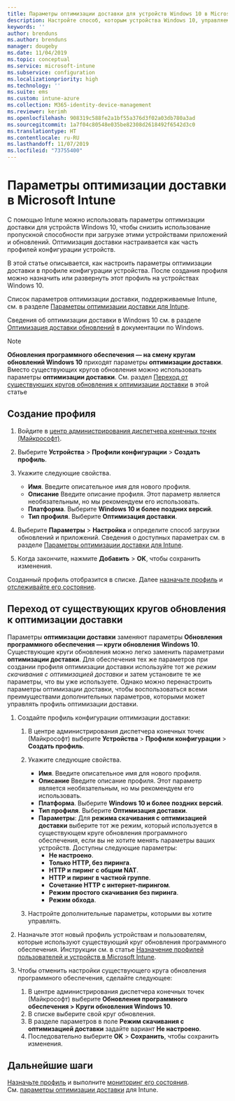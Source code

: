 ```yaml
---
title: Параметры оптимизации доставки для устройств Windows 10 в Microsoft Intune — Azure | Документация Майкрософт
description: Настройте способ, которым устройства Windows 10, управляемые через Intune, используют оптимизацию доставки. Узнайте, как в Intune создать профиль конфигурации устройства, чтобы устанавливать обновления из Интернета, и как заменить существующие круги обновления профилем оптимизации доставки.
keywords: ''
author: brenduns
ms.author: brenduns
manager: dougeby
ms.date: 11/04/2019
ms.topic: conceptual
ms.service: microsoft-intune
ms.subservice: configuration
ms.localizationpriority: high
ms.technology: ''
ms.suite: ems
ms.custom: intune-azure
ms.collection: M365-identity-device-management
ms.reviewer: kerimh
ms.openlocfilehash: 908319c588fe2a1bf55a376d3f02a03db780a3ad
ms.sourcegitcommit: 1a7f04c80548e035be82308d2618492f6542d3c0
ms.translationtype: HT
ms.contentlocale: ru-RU
ms.lasthandoff: 11/07/2019
ms.locfileid: "73755400"
---
```

# <a name="delivery-optimization-settings-in-microsoft-intune"></a>Параметры оптимизации доставки в Microsoft Intune

С помощью Intune можно использовать параметры оптимизации доставки для устройств Windows 10, чтобы снизить использование пропускной способности при загрузке этими устройствами приложений и обновлений. Оптимизация доставки настраивается как часть профилей конфигурации устройств.  

В этой статье описывается, как настроить параметры оптимизации доставки в профиле конфигурации устройства. После создания профиля можно назначить или развернуть этот профиль на устройствах Windows 10. 

Список параметров оптимизации доставки, поддерживаемые Intune, см. в разделе [Параметры оптимизации доставки для Intune](../delivery-optimization-settings.md).  

Сведения об оптимизации доставки в Windows 10 см. в разделе [Оптимизация доставки обновлений](https://docs.microsoft.com/windows/deployment/update/waas-delivery-optimization) в документации по Windows.  

> [!NOTE]
> **Обновления программного обеспечения — на смену кругам обновлений Windows 10** приходят параметры **оптимизации доставки**. Вместо существующих кругов обновления можно использовать параметры **оптимизации доставки**. См. раздел [Переход от существующих кругов обновления к оптимизации доставки](#move-existing-update-rings-to-delivery-optimization) в этой статье

## <a name="create-the-profile"></a>Создание профиля

1. Войдите в [центр администрирования диспетчера конечных точек (Майкрософт)](https://go.microsoft.com/fwlink/?linkid=2109431).

2. Выберите **Устройства** > **Профили конфигурации** > **Создать профиль**.

3. Укажите следующие свойства.

    - **Имя**. Введите описательное имя для нового профиля.
    - **Описание** Введите описание профиля. Этот параметр является необязательным, но мы рекомендуем его использовать.
    - **Платформа**. Выберите **Windows 10 и более поздних версий**.
    - **Тип профиля**. Выберите **Оптимизация доставки**.

4. Выберите **Параметры** > **Настройка** и определите способ загрузки обновлений и приложений. Сведения о доступных параметрах см. в разделе [Параметры оптимизации доставки для Intune](../delivery-optimization-settings.md).

5. Когда закончите, нажмите **Добавить** > **OK**, чтобы сохранить изменения.

Созданный профиль отобразится в списке. Далее [назначьте профиль](device-profile-assign.md) и [отслеживайте его состояние](device-profile-monitor.md).

## <a name="move-existing-update-rings-to-delivery-optimization"></a>Переход от существующих кругов обновления к оптимизации доставки

Параметры **оптимизации доставки** заменяют параметры **Обновления программного обеспечения — круги обновления Windows 10**. Существующие круги обновления можно легко заменить параметрами **оптимизации доставки**. Для обеспечения тех же параметров при создании профиля оптимизации доставки используйте тот же *режим скачивания с оптимизацией доставки* и затем установите те же параметры, что вы уже используете. Однако можно перенастроить параметры оптимизации доставки, чтобы воспользоваться всеми преимуществами дополнительных параметров, которыми может управлять профиль оптимизации доставки.

1. Создайте профиль конфигурации оптимизации доставки:

    1. В центре администрирования диспетчера конечных точек (Майкрософт) выберите **Устройства** > **Профили конфигурации** > **Создать профиль**.
    2. Укажите следующие свойства.

        - **Имя**. Введите описательное имя для нового профиля.
        - **Описание** Введите описание профиля. Этот параметр является необязательным, но мы рекомендуем его использовать.
        - **Платформа**. Выберите **Windows 10 и более поздних версий**.
        - **Тип профиля**. Выберите **Оптимизация доставки**.
        - **Параметры**: Для **режима скачивания с оптимизацией доставки** выберите тот же режим, который используется в существующем круге обновления программного обеспечения, если вы не хотите менять параметры ваших устройств. Доступны следующие параметры:
            - **Не настроено**.
            - **Только HTTP, без пиринга**.
            - **HTTP и пиринг с общим NAT**.
            - **HTTP и пиринг в частной группе**.
            - **Сочетание HTTP с интернет-пирингом**.
            - **Режим простого скачивания без пиринга**.
            - **Режим обхода**.
    3. Настройте дополнительные параметры, которыми вы хотите управлять.

2. Назначьте этот новый профиль устройствам и пользователям, которые используют существующий круг обновления программного обеспечения. Инструкции см. в статье [Назначение профилей пользователей и устройств в Microsoft Intune](device-profile-assign.md).

3. Чтобы отменить настройки существующего круга обновления программного обеспечения, сделайте следующее:
    1. В центре администрирования диспетчера конечных точек (Майкрософт) выберите **Обновления программного обеспечения > Круги обновления Windows 10**.
    2. В списке выберите свой круг обновления.
    3. В разделе параметров в поле **Режим скачивания с оптимизацией доставки** задайте вариант **Не настроено**.
    4. Последовательно выберите **OK** > **Сохранить**, чтобы сохранить изменения.

## <a name="next-steps"></a>Дальнейшие шаги

[Назначьте профиль](device-profile-assign.md) и выполните [мониторинг его состояния](device-profile-monitor.md).  
См. [параметры оптимизации доставки](../delivery-optimization-settings.md) для Intune.
